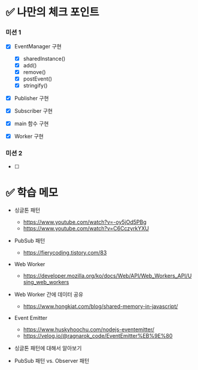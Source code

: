 # ✅ 나만의 체크 포인트

### 미션 1

- [x] EventManager 구현

  - [x] sharedInstance()
  - [x] add()
  - [x] remove()
  - [x] postEvent()
  - [x] stringify()

- [x] Publisher 구현
- [x] Subscriber 구현

- [x] main 함수 구현
- [x] Worker 구현

### 미션 2

- [ ]

# ✅ 학습 메모

- 싱글톤 패턴

  - https://www.youtube.com/watch?v=-oy5jOd5PBg
  - https://www.youtube.com/watch?v=C6CczyrkYXU

- PubSub 패턴

  - https://fierycoding.tistory.com/83

- Web Worker

  - https://developer.mozilla.org/ko/docs/Web/API/Web_Workers_API/Using_web_workers

- Web Worker 간에 데이터 공유

  - https://www.hongkiat.com/blog/shared-memory-in-javascript/

- Event Emitter

  - https://www.huskyhoochu.com/nodejs-eventemitter/
  - https://velog.io/@ragnarok_code/EventEmitter%EB%9E%80

- 싱글톤 패턴에 대해서 알아보기
- PubSub 패턴 vs. Observer 패턴
